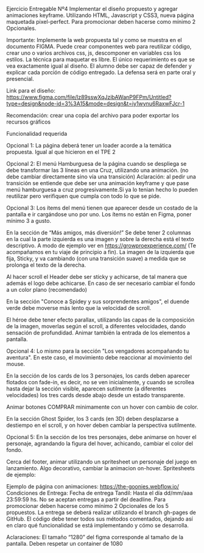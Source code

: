 Ejercicio Entregable Nº4
Implementar el diseño propuesto y agregar animaciones keyframe.
Utilizando HTML, Javascript y CSS3, nueva página maquetada pixel-perfect.
Para promocionar deben hacerse como mínimo 2 Opcionales.

Importante: Implemente la web propuesta tal y como se muestra en el documento FIGMA. Puede crear componentes web para reutilizar código, crear uno o varios archivos css, js, descomponer en variables css los estilos. La técnica para maquetar es libre. El único requerimiento es que se vea exactamente igual al diseño. 
El alumno debe ser capaz de defender y explicar cada porción de código entregado. La defensa será en parte oral y presencial.

Link para el diseño:
https://www.figma.com/file/lz89sswXqJzibAWanP9FPm/Untitled?type=design&node-id=3%3A15&mode=design&t=iy1wynu6RaxwFJcr-1 

Recomendación: crear una copia del archivo para poder exportar los recursos gráficos


Funcionalidad requerida


Opcional 1: La página deberá tener un loader acorde a la temática propuesta. Igual al que hicieron en el TPE 2

Opcional 2: El menú Hamburguesa de la página cuando se despliega se debe transformar las 3 líneas en una Cruz, utilizando una animación. (no debe cambiar directamente sino vía una transición) Aclaración: al pedir una transición se entiende que debe ser una animación keyframe y que pase menú hamburguesa a cruz progresivamente.Si ya lo tenian hecho lo pueden reutilizar pero verifiquen que cumpla con todo lo que se pide.

Opcional 3: Los ítems del menú tienen que aparecer desde un costado de la pantalla e ir cargándose uno por uno. Los ítems no están en Figma, poner mínimo 3 a gusto.

En la sección de “Más amigos, más diversión!” Se debe tener 2 columnas en la cual la parte izquierda es una imagen y sobre la derecha está el texto descriptivo. A modo de ejemplo ver en  https://growproexperience.com/ (Te acompañamos en tu viaje de principio a fin). La imagen de la izquierda que fija, Sticky, y va cambiando (con una transición suave) a medida que se prolonga el texto de la derecha.

Al hacer scroll el Header debe ser sticky y achicarse, de tal manera que además el logo debe achicarse. En caso de ser necesario cambiar el fondo a un color plano (recomendado) 

En la sección "Conoce a Spidey y sus sorprendentes amigos", el duende verde debe moverse más lento que la velocidad de scroll.

El héroe debe tener efecto parallax, utilizando las capas de la composición de la imagen, moverlas según el scroll, a diferentes velocidades, dando sensación de profundidad.
Animar también la entrada de los elementos a pantalla.


Opcional 4: Lo mismo para la sección "Los vengadores acompañando tu aventura". En este caso, el movimiento debe reaccionar al movimiento del mouse. 



En la sección de los cards de los 3 personajes, los cards deben aparecer flotados con fade-in, es decir, no se ven inicialmente, y cuando se scrollea hasta dejar la sección visible, aparecen sutilmente (a diferentes velocidades) los tres cards desde abajo desde un estado transparente.  

Animar botones COMPRAR minimamente con un hover con cambio de color.

En la sección Ghost Spider, los 3 cards (en 3D) deben desplazarse a destiempo en el scroll, y on hover deben cambiar la perspectiva sutilmente.


Opcional 5: En la sección de los tres personajes, debe animarse on hover el personaje, agrandando la figura del hover, achicando, cambiar el color del fondo.


Cerca del footer, animar utilizando un spritesheet un personaje del juego en lanzamiento.
Algo decorativo, cambiar la animacion on-hover. Spritesheets de ejemplo:




Ejemplo de página con animaciones: https://the-goonies.webflow.io/
Condiciones de Entrega:
Fecha de entrega Tandil: Hasta el día dd/mm/aaa 23:59:59 hs. No se aceptan entregas a partir del deadline.
Para promocionar deben hacerse como mínimo 2 Opcionales de los 5 propuestos.
La entrega se deberá realizar utilizando el branch gh-pages de GitHub.
El código debe tener todos sus métodos comentados, dejando así en claro qué funcionalidad  se está implementando y cómo se desarrolla.


Aclaraciones:
El tamaño “1280” del figma corresponde al tamaño de la pantalla. Deben respetar un container de 1080 

